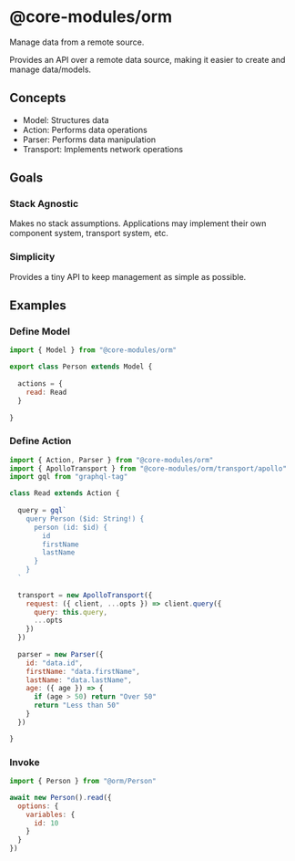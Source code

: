 # @core-modules/orm

Manage data from a remote source.

Provides an API over a remote data source, making it easier to create
and manage data/models.

## Concepts

- Model: Structures data
- Action: Performs data operations
- Parser: Performs data manipulation
- Transport: Implements network operations

## Goals

### Stack Agnostic

Makes no stack assumptions. Applications may implement their own
component system, transport system, etc.

### Simplicity

Provides a tiny API to keep management as simple as possible.  

## Examples

### Define Model

```javascript
import { Model } from "@core-modules/orm"

export class Person extends Model {
  
  actions = {
    read: Read
  }
  
}
```

### Define Action

```javascript
import { Action, Parser } from "@core-modules/orm"
import { ApolloTransport } from "@core-modules/orm/transport/apollo"
import gql from "graphql-tag"

class Read extends Action {
  
  query = gql`
    query Person ($id: String!) {
      person (id: $id) {
        id
        firstName
        lastName
      }
    }
  `
  
  transport = new ApolloTransport({
    request: ({ client, ...opts }) => client.query({
      query: this.query,
      ...opts
    })
  })
    
  parser = new Parser({
    id: "data.id",
    firstName: "data.firstName",
    lastName: "data.lastName",
    age: ({ age }) => {
      if (age > 50) return "Over 50"
      return "Less than 50"
    }
  })

}
```

### Invoke

```javascript
import { Person } from "@orm/Person"

await new Person().read({
  options: {
    variables: {
      id: 10
    }
  }
})
````
